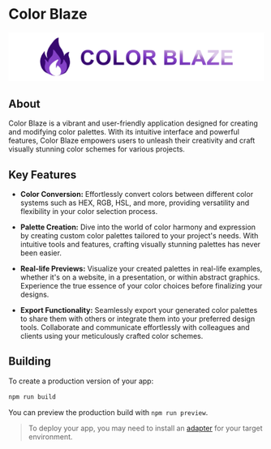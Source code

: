 # Color Blaze

![Color Blaze Logo](./src/lib/images/color-blaze-logo.png)

## About

Color Blaze is a vibrant and user-friendly application designed for creating and modifying color palettes. With its intuitive interface and powerful features, Color Blaze empowers users to unleash their creativity and craft visually stunning color schemes for various projects.

## Key Features

- **Color Conversion:** Effortlessly convert colors between different color systems such as HEX, RGB, HSL, and more, providing versatility and flexibility in your color selection process.

- **Palette Creation:** Dive into the world of color harmony and expression by creating custom color palettes tailored to your project's needs. With intuitive tools and features, crafting visually stunning palettes has never been easier.

- **Real-life Previews:** Visualize your created palettes in real-life examples, whether it's on a website, in a presentation, or within abstract graphics. Experience the true essence of your color choices before finalizing your designs.

- **Export Functionality:** Seamlessly export your generated color palettes to share them with others or integrate them into your preferred design tools. Collaborate and communicate effortlessly with colleagues and clients using your meticulously crafted color schemes.

## Building

To create a production version of your app:

```bash
npm run build
```

You can preview the production build with `npm run preview`.

> To deploy your app, you may need to install an [adapter](https://kit.svelte.dev/docs/adapters) for your target environment.
